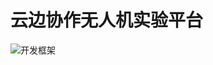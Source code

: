 # 云边协作无人机实验平台
![开发框架](https://github.com/dolanzhao/uav-edge-computing/blob/master/resource/img/开发框架.png)
